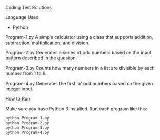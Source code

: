 Coding Test Solutions

Language Used
- Python

Program-1.py
A simple calculator using a class that supports addition, subtraction, multiplication, and division.

Program-2.py
Generates a series of odd numbers based on the input pattern described in the question.

Program-3.py
Counts how many numbers in a list are divisible by each number from 1 to 9.

Program-4.py
Generates the first 'a' odd numbers based on the given integer input.

How to Run

Make sure you have Python 3 installed. Run each program like this:

```bash
python Program-1.py
python Program-2.py
python Program-3.py
python Program-4.py

